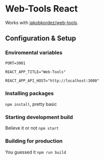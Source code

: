 # Web-Tools React

Works with [jakobkordez/web-tools](https://github.com/jakobkordez/web-tools).

## Configuration & Setup

### Enviromental variables

```
PORT=3001

REACT_APP_TITLE="Web-Tools"

REACT_APP_API_HOST="http://localhost:3000"
```

### Installing packages

`npm install`, pretty basic

### Starting development build

Believe it or not `npm start`

### Building for production

You guessed it `npm run build`
